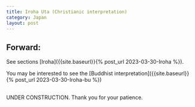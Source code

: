 ```yaml
---
title: Iroha Uta (Christianic interpretation)
category: Japan
layout: post
---
```

## Forward:
See sections [Iroha]({{site.baseurl}}{% post_url 2023-03-30-Iroha %}).

You may be interested to see the [Buddhist interpretation]({{site.baseurl}}{% post_url 2023-03-30-Iroha-bu %})

##
UNDER CONSTRUCTION. Thank you for your patience. 